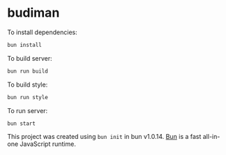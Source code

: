 # budiman

To install dependencies:

```bash
bun install
```

To build server:

```bash
bun run build
```

To build style:

```bash
bun run style
```

To run server:

```bash
bun start
```

This project was created using `bun init` in bun v1.0.14. [Bun](https://bun.sh) is a fast all-in-one JavaScript runtime.
